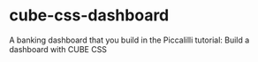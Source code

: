 # cube-css-dashboard
A banking dashboard that you build in the Piccalilli tutorial: Build a dashboard with CUBE CSS
